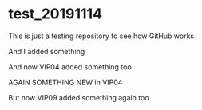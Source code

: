 # test_20191114
This is just a testing repository to see how GitHub works

And I added something

And now VIP04 added something too 

AGAIN SOMETHING NEW in VIP04

But now VIP09 added something again too



